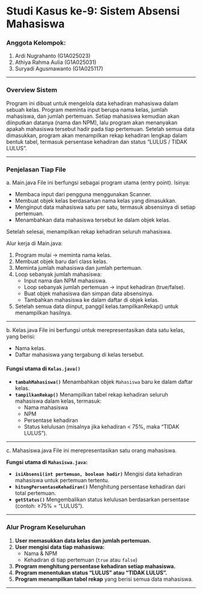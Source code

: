 # Studi Kasus ke-9: Sistem Absensi Mahasiswa

### Anggota Kelompok:
1) Ardi Nugrahanto (G1A025023)
2) Athiya Rahma Aulia (G1A025031)
3) Suryadi Agusmawanto (G1A025117)
-----
### Overview Sistem
Program ini dibuat untuk mengelola data kehadiran mahasiswa dalam sebuah kelas. Program meminta input berupa nama kelas, jumlah mahasiswa, dan jumlah pertemuan. Setiap mahasiswa kemudian akan diinputkan datanya (nama dan NPM), lalu program akan menanyakan apakah mahasiswa tersebut hadir pada tiap pertemuan. Setelah semua data dimasukkan, program akan menampilkan rekap kehadiran lengkap dalam bentuk tabel, termasuk persentase kehadiran dan status “LULUS / TIDAK LULUS”.

-----
### Penjelasan Tiap File
a. Main.java
File ini berfungsi sebagai program utama (entry point). Isinya:
+ Membaca input dari pengguna menggunakan Scanner.
+ Membuat objek kelas berdasarkan nama kelas yang dimasukkan.
+ Menginput data mahasiswa satu per satu, termasuk absensinya di setiap pertemuan.
+ Menambahkan data mahasiswa tersebut ke dalam objek kelas.

Setelah selesai, menampilkan rekap kehadiran seluruh mahasiswa.

Alur kerja di Main.java:
1. Program mulai → meminta nama kelas.
2. Membuat objek baru dari class kelas.
3. Meminta jumlah mahasiswa dan jumlah pertemuan.
4. Loop sebanyak jumlah mahasiswa:
   + Input nama dan NPM mahasiswa.
   + Loop sebanyak jumlah pertemuan → input kehadiran (true/false).
   + Buat objek mahasiswa dan simpan data absensinya.
   + Tambahkan mahasiswa ke dalam daftar di objek kelas.
5. Setelah semua data diinput, panggil kelas.tampilkanRekap() untuk menampilkan hasilnya.
-----
b. Kelas.java
File ini berfungsi untuk merepresentasikan data satu kelas, yang berisi:
+ Nama kelas.
+ Daftar mahasiswa yang tergabung di kelas tersebut.

#### Fungsi utama di **`Kelas.java()`**

* **`tambahMahasiswa()`**
  Menambahkan objek `Mahasiswa` baru ke dalam daftar kelas.
* **`tampilkanRekap()`**
  Menampilkan tabel rekap kehadiran seluruh mahasiswa dalam kelas, termasuk:
  * Nama mahasiswa
  * NPM
  * Persentase kehadiran
  * Status kelulusan (misalnya jika kehadiran < 75%, maka “TIDAK LULUS”).
---
c. Mahasiswa.java
File ini merepresentasikan satu orang mahasiswa.

**Fungsi utama di `Mahasiswa.java`:**

* **`isiAbsensi(int pertemuan, boolean hadir)`**
  Mengisi data kehadiran mahasiswa untuk pertemuan tertentu.
* **`hitungPersentaseKehadiran()`**
  Menghitung persentase kehadiran dari total pertemuan.
* **`getStatus()`**
  Mengembalikan status kelulusan berdasarkan persentase (contoh: ≥75% = “LULUS”).

---

### Alur Program Keseluruhan

1. **User memasukkan data kelas dan jumlah pertemuan.**
2. **User mengisi data tiap mahasiswa:**
   * Nama & NPM
   * Kehadiran di tiap pertemuan (`true` atau `false`)
3. **Program menghitung persentase kehadiran setiap mahasiswa.**
4. **Program menentukan status “LULUS” atau “TIDAK LULUS”.**
5. **Program menampilkan tabel rekap** yang berisi semua data mahasiswa.

---

  


   
